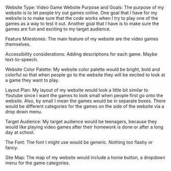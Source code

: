 Website Type: Video Game 
Website Purpose and Goals: The purpose of my website is to let people try 
out games online. One goal that I have for my website is to make sure that 
the code works when I try to play one of the games as a way to test it 
out. Another goal that I have is to make sure the games are fun and 
exciting to my target audience. 

Feature Milestones: The main feature of my website are the video games 
themselves. 

Accessibility considerations: Adding descriptions for each game. Maybe 
text-to-speech.

Website Color Palette: My website color palette would be bright, bold and 
colorful so that when people go to the website they will be excited to 
look at a game they want to play. 

Layout Plan: My layout of my website would look a little bit similar to 
Youtube since I want the games to look small when people first go onto the 
website. Also, by small I mean the games would be in separate boxes. There 
would be different categories for the games on the side of the website via 
a drop down menu. 

Target Audience: My target audience would be teenagers, because they would 
like playing video games after their homework is done or after a long day 
at school. 

The Font: The font I might use would be generic. Nothing too flashy or 
fancy. 

Site Map: The map of my website would include a home button, a dropdown 
menu for the game categories. 




